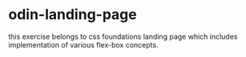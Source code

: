 # odin-landing-page
this exercise belongs to css foundations landing page which includes implementation of various flex-box concepts.
